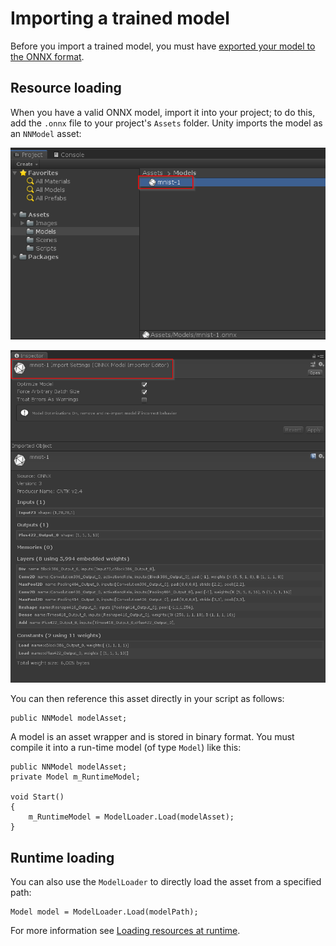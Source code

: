 # Importing a trained model

Before you import a trained model, you must have [exported your model to the ONNX format](Exporting.md).

## Resource loading

When you have a valid ONNX model, import it into your project; to do this, add the `.onnx` file to your project's `Assets` folder. Unity imports the model as an `NNModel` asset:

![Assets](images/Assets.png) 

![Assets](images/Inspector.png)


You can then reference this asset directly in your script as follows:

```Csharp
public NNModel modelAsset;
```

A model is an asset wrapper and is stored in binary format. You must compile it into a run-time model (of type `Model`) like this:

```Csharp
public NNModel modelAsset;
private Model m_RuntimeModel;

void Start()
{	
    m_RuntimeModel = ModelLoader.Load(modelAsset);
}    
```

## Runtime loading

You can also use the `ModelLoader` to directly load the asset from a specified path:
```Csharp
Model model = ModelLoader.Load(modelPath);
```
For more information see [Loading resources at runtime](https://docs.unity3d.com/Manual/LoadingResourcesatRuntime.html).
